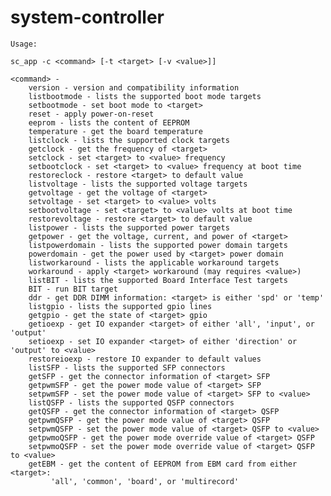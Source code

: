 # system-controller

	Usage:

	sc_app -c <command> [-t <target> [-v <value>]]

	<command> - 
		version - version and compatibility information
		listbootmode - lists the supported boot mode targets
		setbootmode - set boot mode to <target>
		reset - apply power-on-reset
		eeprom - lists the content of EEPROM
		temperature - get the board temperature
		listclock - lists the supported clock targets
		getclock - get the frequency of <target>
		setclock - set <target> to <value> frequency
		setbootclock - set <target> to <value> frequency at boot time
		restoreclock - restore <target> to default value
		listvoltage - lists the supported voltage targets
		getvoltage - get the voltage of <target>
		setvoltage - set <target> to <value> volts
		setbootvoltage - set <target> to <value> volts at boot time
		restorevoltage - restore <target> to default value
		listpower - lists the supported power targets
		getpower - get the voltage, current, and power of <target>
		listpowerdomain - lists the supported power domain targets
		powerdomain - get the power used by <target> power domain
		listworkaround - lists the applicable workaround targets
		workaround - apply <target> workaround (may requires <value>)
		listBIT - lists the supported Board Interface Test targets
		BIT - run BIT target
		ddr - get DDR DIMM information: <target> is either 'spd' or 'temp'
		listgpio - lists the supported gpio lines
		getgpio - get the state of <target> gpio
		getioexp - get IO expander <target> of either 'all', 'input', or 'output'
		setioexp - set IO expander <target> of either 'direction' or 'output' to <value>
		restoreioexp - restore IO expander to default values
		listSFP - lists the supported SFP connectors
		getSFP - get the connector information of <target> SFP
		getpwmSFP - get the power mode value of <target> SFP
		setpwmSFP - set the power mode value of <target> SFP to <value>
		listQSFP - lists the supported QSFP connectors
		getQSFP - get the connector information of <target> QSFP
		getpwmQSFP - get the power mode value of <target> QSFP
		setpwmQSFP - set the power mode value of <target> QSFP to <value>
		getpwmoQSFP - get the power mode override value of <target> QSFP
		setpwmoQSFP - set the power mode override value of <target> QSFP to <value>
		getEBM - get the content of EEPROM from EBM card from either <target>:
			 'all', 'common', 'board', or 'multirecord'
